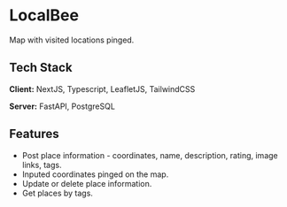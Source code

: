 
# LocalBee

Map with visited locations pinged.


## Tech Stack

**Client:** NextJS, Typescript, LeafletJS, TailwindCSS

**Server:** FastAPI, PostgreSQL


## Features

- Post place information - coordinates, name, description, rating, image links, tags.
- Inputed coordinates pinged on the map.
- Update or delete place information.
- Get places by tags.
